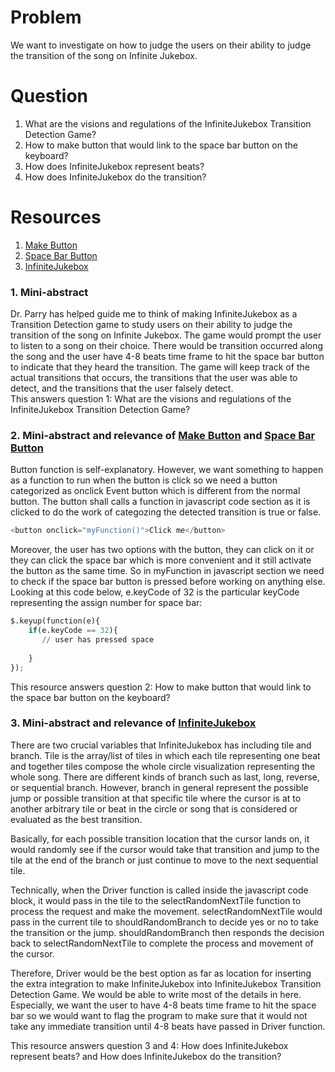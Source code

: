 # Problem
We want to investigate on how to judge the users on their ability to judge the transition of the song on Infinite Jukebox. 

# Question
1. What are the visions and regulations of the InfiniteJukebox Transition Detection Game?
2. How to make button that would link to the space bar button on the keyboard?
3. How does InfiniteJukebox represent beats?
4. How does InfiniteJukebox do the transition?	

# Resources
1. [Make Button]
2. [Space Bar Button]
3. [InfiniteJukebox]

### 1. Mini-abstract
Dr. Parry has helped guide me to think of making InfiniteJukebox as a Transition Detection game to study users on their ability to judge the transition of the song on Infinite Jukebox. The game would prompt the user to listen to a song on their choice. There would be transition occurred along the song and the user have 4-8 beats time frame to hit the space bar button to indicate that they heard the transition. 
The game will keep track of the actual transitions that occurs, the transitions that the user was able to detect, and the transitions that the user falsely detect.   
This answers question 1: What are the visions and regulations of the InfiniteJukebox Transition Detection Game?

### 2. Mini-abstract and relevance of [Make Button] and [Space Bar Button]
Button function is self-explanatory. However, we want something to happen as a function to run when the button is click so we need a button categorized as onclick Event button which is different from the normal button. The button shall calls a function in javascript code section as it is clicked to do the work of categozing the detected transition is true or false. 
```python
<button onclick="myFunction()">Click me</button>
```
Moreover, the user has two options with the button, they can click on it or they can click the space bar which is more convenient and it still activate the button as the same time. So in myFunction in javascript section we need to check if the space bar button is pressed before working on anything else. Looking at this code below, e.keyCode of 32 is the particular keyCode representing the assign number for space bar:
```python
$.keyup(function(e){
	if(e.keyCode == 32){
       // user has pressed space
       
	}
});
```
This resource answers question 2: How to make button that would link to the space bar button on the keyboard? 

### 3. Mini-abstract and relevance of [InfiniteJukebox]
There are two crucial variables that InfiniteJukebox has including tile and branch. Tile is the array/list of tiles in which each tile representing one beat and together tiles compose the whole circle visualization representing the whole song. There are different kinds of branch such as last, long, reverse, or sequential branch. However, branch in general represent the possible jump or possible transition at that specific tile where the cursor is at to another arbitrary tile or beat in the circle or song that is considered or evaluated as the best transition.

Basically, for each possible transition location that the cursor lands on, it would randomly see if the cursor would take that transition and jump to the tile at the end of the branch or just continue to move to the next sequential tile. 

Technically, when the Driver function is called inside the javascript code block, it would pass in the tile to the selectRandomNextTile function to process the request and make the movement. selectRandomNextTile would pass in the current tile to shouldRandomBranch to decide yes or no to take the transition or the jump. shouldRandomBranch then responds the decision back to selectRandomNextTile to complete the process and movement of the cursor.  

Therefore, Driver would be the best option as far as location for inserting the extra integration to make InfiniteJukebox into InfiniteJukebox Transition Detection Game. We would be able to write most of the details in here. Especially, we want the user to have 4-8 beats time frame to hit the space bar so we would want to flag the program to make sure that it would not take any immediate transition until 4-8 beats have passed in Driver function. 

This resource answers question 3 and 4: How does InfiniteJukebox represent beats? and How does InfiniteJukebox do the transition?	

[Make Button]: http://www.w3schools.com/jsref/event_onclick.asp
[Space Bar Button]: http://stackoverflow.com/questions/2249203/check-if-the-spacebar-is-being-pressed-and-the-mouse-is-moving-at-the-same-time
[InfiniteJukebox]: http://labs.echonest.com/Uploader/index.html
